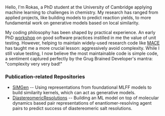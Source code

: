 Hello, I'm Rokas, a PhD student at the University of Cambridge applying machine learning to challenges in chemistry. My research has ranged from applied projects, like building models to predict reaction yields, to more fundamental work on generative models based on local similarity.

My coding philosophy has been shaped by practical experience. An early PhD [workshop](https://the-munchkins.gitlab.io/do-research-like-a-munchkin/#our-vision) on good software practices instilled in me the value of unit testing. However, helping to maintain widely-used research code like [MACE](https://github.com/ACEsuit/mace) has taught me a more crucial lesson: aggressively avoid complexity. While I still value testing, I now believe the most maintainable code is simple code, a sentiment captured perfectly by the Grug Brained Developer's mantra: "complexity very very bad!"

### Publication-related Repositories
- [SiMGen](https://github.com/RokasEl/simgen) -- Using representations from foundational MLFF models to build similarity kernels, which can act as generative models.
- [DiastereomericResolutions](https://github.com/RokasEl/DiastereomericResolutions) -- Building an ML model on top of molecular dynamics based pair representations of enantiomer-resolving agent pairs to predict success of diastereomeric salt resolutions.

<!--
**RokasEl/RokasEl** is a ✨ _special_ ✨ repository because its `README.md` (this file) appears on your GitHub profile.

Here are some ideas to get you started:

- 🔭 I’m currently working on ...
- 🌱 I’m currently learning ...
- 👯 I’m looking to collaborate on ...
- 🤔 I’m looking for help with ...
- 💬 Ask me about ...
- 📫 How to reach me: ...
- 😄 Pronouns: ...
- ⚡ Fun fact: ...
-->
